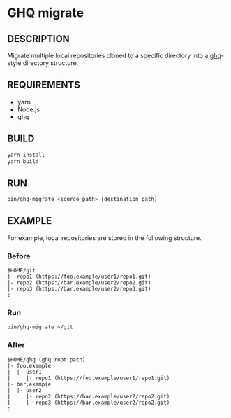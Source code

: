 # GHQ migrate

## DESCRIPTION

Migrate multiple local repositories cloned to a specific directory into a [ghq](https://github.com/x-motemen/ghq)-style directory structure.

## REQUIREMENTS

- yarn
- Node.js
- ghq

## BUILD

```bash
yarn install
yarn build
```

## RUN

```bash
bin/ghq-migrate <source path> [destination path]
```

## EXAMPLE

For example, local repositories are stored in the following structure.

### Before

```text
$HOME/git
|- repo1 (https://foo.example/user1/repo1.git)
|- repo2 (https://bar.example/user2/repo2.git)
|- repo3 (https://bar.example/user2/repo3.git)
:
```

### Run

```bash
bin/ghq-migrate ~/git
```

### After

```text
$HOME/ghq (ghq root path)
|- foo.example
|  |- user1
|     |- repo1 (https://foo.example/user1/repo1.git)
|- bar.example
|  |- user2
|     |- repo2 (https://bar.example/user2/repo2.git)
|     |- repo3 (https://bar.example/user2/repo2.git)
:
```
